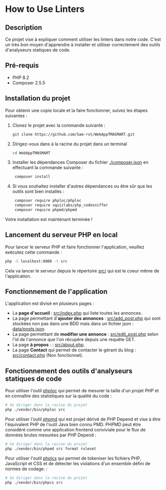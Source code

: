 # How to Use Linters

## Description

Ce projet vise à expliquer comment utiliser les linters dans notre code. C'est un très bon moyen d'apprendre à installer et utiliser correctement des outils d'analyseurs statiques de code.

## Pré-requis

- PHP 8.2
- Composer 2.5.5

## Installation du projet

Pour obtenir une copie locale et la faire fonctionner, suivez les étapes suivantes :

1. Clonez le projet avec la commande suivante :
   ```bash
   git clone https://github.com/Sam-rst/WebAppTMASMART.git
   ```

2. Dirigez-vous dans à la racine du projet dans un terminal
   ```bash
   cd WebAppTMASMART
   ```

3. Installer les dépendances Composer du fichier [./composer.json](./composer.json) en effectuant la commande suivante :
   ```bash
    composer install
   ```

4. Si vous souhaitez installer d'autres dépendances ou être sûr que les outils sont bien installés :
   ```bash
    composer require phploc/phploc
    composer require squizlabs/php_codesniffer
    composer require phpmd/phpmd
   ```

Votre installation est maintenant terminée !

## Lancement du serveur PHP en local

Pour lancer le serveur PHP et faire fonctionner l'application, veuillez exécutez cette commande :
   ```bash
   php -S localhost:8000 -t src
   ```

Cela va lancer le serveur depuis le répertoire [src/](src/) qui est le coeur même de l'application.

## Fonctionnement de l'application

L'application est divisé en plusieurs pages :
- La __page d'accueil__ : [src/index.php](src/index.php) qui liste toutes les annonces.
- La page permettant d'__ajouter des annonces__ : [src/add_post.php](src/add_post.php) qui sont stockées non pas dans une BDD mais dans un fichier json : [data/posts.json](data/posts.json).
- La page permettant de __modifier une annonce__ : [src/edit_post.php](src/edit_post.php) selon l'id de l'annonce que l'on récupère depuis une requête GET.
- La page __à propos__ : : [src/about.php](src/about.php).
- La page __Contact__ qui permet de contacter le gérant du blog : [src/contact.php](src/contact.php) (Non fonctionnel).

## Fonctionnement des outils d'analyseurs statiques de code

Pour utiliser l'outil [phploc](https://github.com/sebastianbergmann/phploc) qui permet de mesurer la taille d'un projet PHP et en connaître des statistiques sur la qualité du code :
```bash
# Se diriger dans la racine du projet
php ./vendor/bin/phploc src
```

Pour utiliser l'outil [phpmd](https://github.com/phpmd/phpmd) qui est projet dérivé de PHP Depend et vise à être l'équivalent PHP de l'outil Java bien connu PMD. PHPMD peut être considéré comme une application frontend conviviale pour le flux de données brutes mesurées par PHP Depend :
```bash
# Se diriger dans la racine du projet
php ./vendor/bin/phpmd src format ruleset
```

Pour utiliser l'outil [phplcs](https://github.com/sebastianbergmann/phploc) qui permet de tokeniser les fichiers PHP, JavaScript et CSS et de détecter les violations d'un ensemble défini de normes de codage. :
```bash
# Se diriger dans la racine du projet
php ./vendor/bin/phpcs src
```